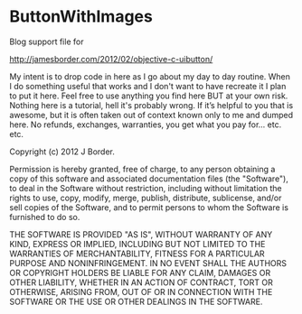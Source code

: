 ButtonWithImages
================

Blog support file for

http://jamesborder.com/2012/02/objective-c-uibutton/

My intent is to drop code in here as I go about my day to day routine. When I do something useful that works and I don't want to have recreate it I plan to put it here. Feel free to use anything you find here BUT at your own risk. Nothing here is a tutorial, hell it's probably wrong. If it’s helpful to you that is awesome, but it is often taken out of context known only to me and dumped here. No refunds, exchanges, warranties, you get what you pay for... etc. etc.

Copyright (c) 2012 J Border.

Permission is hereby granted, free of charge, to any person obtaining a copy of this software and associated documentation files (the "Software"), to deal in the Software without restriction, including without limitation the rights to use, copy, modify, merge, publish, distribute, sublicense, and/or sell copies of the Software, and to permit persons to whom the Software is furnished to do so.

THE SOFTWARE IS PROVIDED "AS IS", WITHOUT WARRANTY OF ANY KIND, EXPRESS OR IMPLIED, INCLUDING BUT NOT LIMITED TO THE WARRANTIES OF MERCHANTABILITY, FITNESS FOR A PARTICULAR PURPOSE AND NONINFRINGEMENT. IN NO EVENT SHALL THE AUTHORS OR COPYRIGHT HOLDERS BE LIABLE FOR ANY CLAIM, DAMAGES OR OTHER LIABILITY, WHETHER IN AN ACTION OF CONTRACT, TORT OR OTHERWISE, ARISING FROM, OUT OF OR IN CONNECTION WITH THE SOFTWARE OR THE USE OR OTHER DEALINGS IN THE SOFTWARE.
